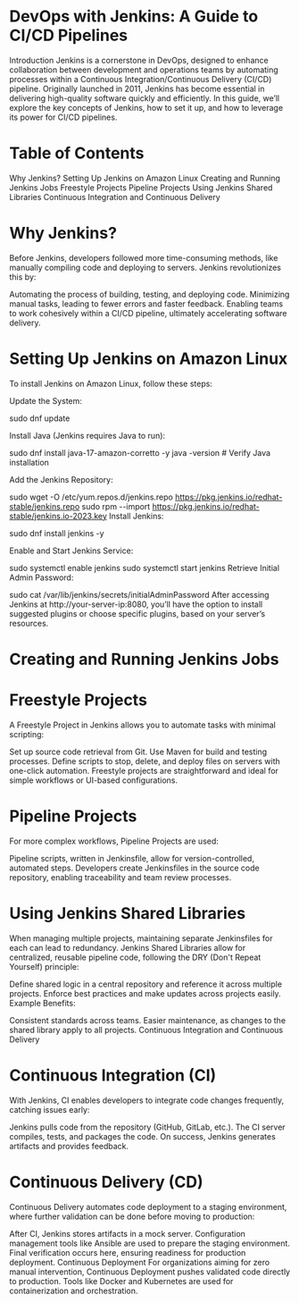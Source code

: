 # DevOps with Jenkins: A Guide to CI/CD Pipelines
Introduction
Jenkins is a cornerstone in DevOps, designed to enhance collaboration between development and operations teams by automating processes within a Continuous Integration/Continuous Delivery (CI/CD) pipeline. Originally launched in 2011, Jenkins has become essential in delivering high-quality software quickly and efficiently. In this guide, we’ll explore the key concepts of Jenkins, how to set it up, and how to leverage its power for CI/CD pipelines.

# Table of Contents
Why Jenkins?
Setting Up Jenkins on Amazon Linux
Creating and Running Jenkins Jobs
Freestyle Projects
Pipeline Projects
Using Jenkins Shared Libraries
Continuous Integration and Continuous Delivery

# Why Jenkins?
Before Jenkins, developers followed more time-consuming methods, like manually compiling code and deploying to servers. Jenkins revolutionizes this by:

Automating the process of building, testing, and deploying code.
Minimizing manual tasks, leading to fewer errors and faster feedback.
Enabling teams to work cohesively within a CI/CD pipeline, ultimately accelerating software delivery.
# Setting Up Jenkins on Amazon Linux
To install Jenkins on Amazon Linux, follow these steps:

Update the System:

sudo dnf update


Install Java (Jenkins requires Java to run):

sudo dnf install java-17-amazon-corretto -y
java -version  # Verify Java installation



Add the Jenkins Repository:


sudo wget -O /etc/yum.repos.d/jenkins.repo https://pkg.jenkins.io/redhat-stable/jenkins.repo
sudo rpm --import https://pkg.jenkins.io/redhat-stable/jenkins.io-2023.key
Install Jenkins:



sudo dnf install jenkins -y

Enable and Start Jenkins Service:


sudo systemctl enable jenkins
sudo systemctl start jenkins
Retrieve Initial Admin Password:


sudo cat /var/lib/jenkins/secrets/initialAdminPassword
After accessing Jenkins at http://your-server-ip:8080, you’ll have the option to install suggested plugins or choose specific plugins, based on your server’s resources.

# Creating and Running Jenkins Jobs
# Freestyle Projects
A Freestyle Project in Jenkins allows you to automate tasks with minimal scripting:

Set up source code retrieval from Git.
Use Maven for build and testing processes.
Define scripts to stop, delete, and deploy files on servers with one-click automation.
Freestyle projects are straightforward and ideal for simple workflows or UI-based configurations.

# Pipeline Projects
For more complex workflows, Pipeline Projects are used:

Pipeline scripts, written in Jenkinsfile, allow for version-controlled, automated steps.
Developers create Jenkinsfiles in the source code repository, enabling traceability and team review processes.
# Using Jenkins Shared Libraries
When managing multiple projects, maintaining separate Jenkinsfiles for each can lead to redundancy. Jenkins Shared Libraries allow for centralized, reusable pipeline code, following the DRY (Don't Repeat Yourself) principle:

Define shared logic in a central repository and reference it across multiple projects.
Enforce best practices and make updates across projects easily.
Example Benefits:

Consistent standards across teams.
Easier maintenance, as changes to the shared library apply to all projects.
Continuous Integration and Continuous Delivery
# Continuous Integration (CI)
With Jenkins, CI enables developers to integrate code changes frequently, catching issues early:

Jenkins pulls code from the repository (GitHub, GitLab, etc.).
The CI server compiles, tests, and packages the code.
On success, Jenkins generates artifacts and provides feedback.
# Continuous Delivery (CD)
Continuous Delivery automates code deployment to a staging environment, where further validation can be done before moving to production:

After CI, Jenkins stores artifacts in a mock server.
Configuration management tools like Ansible are used to prepare the staging environment.
Final verification occurs here, ensuring readiness for production deployment.
Continuous Deployment
For organizations aiming for zero manual intervention, Continuous Deployment pushes validated code directly to production. Tools like Docker and Kubernetes are used for containerization and orchestration.



